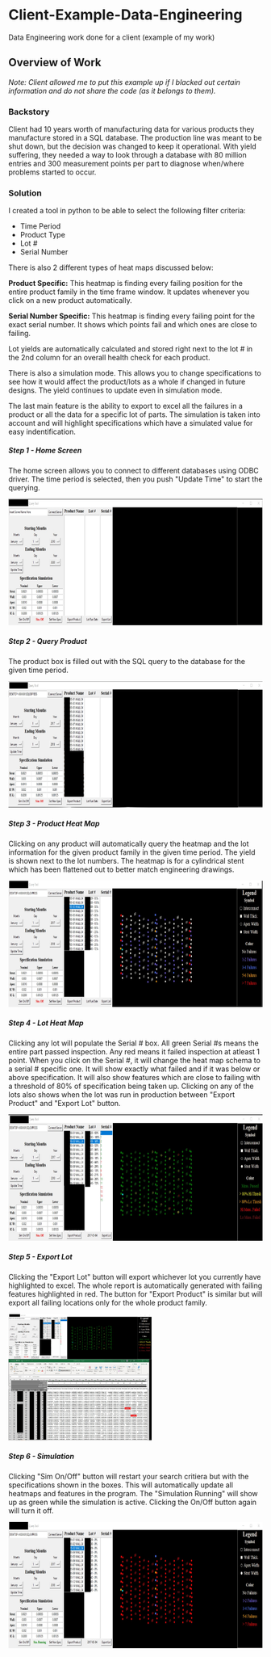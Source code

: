 # Client-Example-Data-Engineering
Data Engineering work done for a client (example of my work)


## Overview of Work
*Note: Client allowed me to put this example up if I blacked out certain information and do not share the code (as it belongs to them).*
### Backstory
Client had 10 years worth of manufacturing data for various products they manufacture stored in a SQL database.  The production line was
meant to be shut down, but the decision was changed to keep it operational.  With yield suffering, they needed a way to look through a database with 80 million
entries and 300 measurement points per part to diagnose when/where problems started to occur.

### Solution
I created a tool in python to be able to select the following filter criteria:
* Time Period
* Product Type
* Lot #
* Serial Number

There is also 2 different types of heat maps discussed below:

**Product Specific:** This heatmap is finding every failing position for the entire product family in the time frame window.  It updates whenever you click
on a new product automatically.

**Serial Number Specific:** This heatmap is finding every failing point for the exact serial number.  It shows which points fail and which ones are close to failing.

Lot yields are automatically calculated and stored right next to the lot # in the 2nd column for an overall health check for each product.

There is also a simulation mode.  This allows you to change specifications to see how it would affect the product/lots as a whole if changed in future designs.  The
yield continues to update even in simulation mode. 

The last main feature is the ability to export to excel all the failures in a product or all the data for a specific lot of parts.  The simulation is taken into account
and will highlight specifications which have a simulated value for easy indentification.

##### Step 1 - Home Screen
The home screen allows you to connect to different databases using ODBC driver.  The time period is selected, then you push "Update Time" to start the querying.

<img src="pictures/HomeScreen.jpg" height="250">

##### Step 2 - Query Product
The product box is filled out with the SQL query to the database for the given time period.

<img src="pictures/UpdateTime.jpg" height="250">

##### Step 3 - Product Heat Map
Clicking on any product will automatically query the heatmap and the lot information for the given product family in the given time period.  The yield is shown
next to the lot numbers.  The heatmap is for a cylindrical stent which has been flattened out to better match engineering drawings.  

<img src="pictures/ProductMap.jpg" height="250">

##### Step 4 - Lot Heat Map
Clicking any lot will populate the Serial # box.  All green Serial #s means the entire part passed inspection. Any red means it failed inspection at atleast 1 point.
When you click on the Serial #, it will change the heat map schema to a serial # specific one.  It will show exactly what failed and if it was below or above specification.
It will also show features which are close to failing with a threshold of 80% of specification being taken up. Clicking on any of the lots also shows when the lot was
run in production between "Export Product" and "Export Lot" button.

<img src="pictures/LotMap.jpg" height="250">


##### Step 5 - Export Lot
Clicking the "Export Lot" button will export whichever lot you currently have highlighted to excel.  The whole report is automatically generated with failing features
highlighted in red.  The button for "Export Product" is similar but will export all failing locations only for the whole product family.

<img src="pictures/ExportLot.jpg" height="250">

##### Step 6 - Simulation
Clicking "Sim On/Off" button will restart your search critiera but with the specifications shown in the boxes.  This will automatically update all heatmaps and features
in the program. The "Simulation Running" will show up as green while the simulation is active.  Clicking the On/Off button again will turn it off.

<img src="pictures/Yield.jpg" height="250">